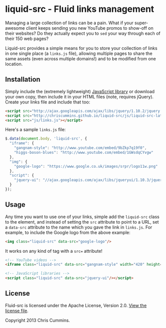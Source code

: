 # liquid-src - Fluid links management

Managing a large collection of links can be a pain. What if your super-awesome
client keeps sending you new YouTube promos to show-off on their websites? Do
they actually expect you to `sed` your way through each of their 150 web pages?

Liquid-src provides a simple means for you to store your collection of links in
one single place (a `links.js` file), allowing multiple pages to share the same
assets (even across multiple domains!) and to be modified from one location.

## Installation

Simply include the (extremely lightweight)
[JavaScript library](https://raw.github.com/ChrisCummins/liquid-src/master/dist/liquid-src-latest.min.js)
or download your own copy, then include it in your HTML files (note, requires
jQuery). Create your links file and include that too:

```html
<script src="http://ajax.googleapis.com/ajax/libs/jquery/1.10.2/jquery.min.js"></script>
<script src="http://chriscummins.github.io/liquid-src/js/liquid-src-latest.min.js"></script>
<script src="js/links.js"></script>
```

Here's a sample `links.js` file:

```js
$.data(document.body, 'liquid-src', {
  "iframe": {
    "gangnam-style": "http://www.youtube.com/embed/9bZkp7q19f0",
    "higgs-boson-blues": "http://www.youtube.com/embed/1GWsdqCYvgw"
  },
  "img": {
    "google-logo": "https://www.google.co.uk/images/srpr/logo11w.png"
  },
  "script": {
    "jquery-ui": "//ajax.googleapis.com/ajax/libs/jqueryui/1.10.3/jquery-ui.min.js"
  }
});
```

## Usage

Any time you want to use one of your links, simple add the `liquid-src` class to
the element, and instead of setting the `src` attribute to point to a URL, set a
`data-src` attribute to the name which you gave the link in `links.js`. For
example, to include the Google logo from the above example:

```html
<img class="liquid-src" data-src="google-logo"/>
```

It works on any kind of tag with a `src=` attribute!

```html
<!-- YouTube videos -->
<iframe class="liquid-src" data-src="gangnam-style" width="420" height="315" frameborder="0" allowfullscreen></iframe>

<!-- JavaScript libraries -->
<script class="liquid-src" data-src="jquery-ui"/></script>
```

## License

Fluid-src is licensed under the Apache License, Version 2.0. [View the license
file](LICENSE).

Copyright 2013 Chris Cummins.
